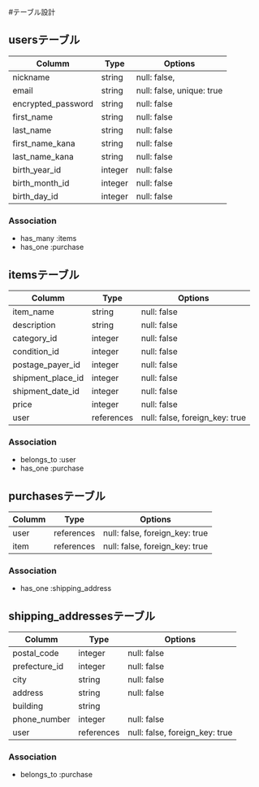 #テーブル設計

## usersテーブル
|Columm               |Type       |Options                        |
|---------------------|-----------|-------------------------------|
|nickname             |string     |null: false,                   |
|email                |string     |null: false, unique: true      |
|encrypted_password   |string     |null: false                    |
|first_name           |string     |null: false                    |
|last_name            |string     |null: false                    |
|first_name_kana      |string     |null: false                    |
|last_name_kana       |string     |null: false                    |
|birth_year_id        |integer    |null: false                    |
|birth_month_id       |integer    |null: false                    |
|birth_day_id         |integer    |null: false                    |
### Association
- has_many :items
- has_one :purchase


## itemsテーブル
|Columm               |Type       |Options                        |
|---------------------|-----------|-------------------------------|
|item_name            |string     |null: false                    |
|description          |string     |null: false                    |
|category_id          |integer    |null: false                    |
|condition_id         |integer    |null: false                    |
|postage_payer_id     |integer    |null: false                    |
|shipment_place_id    |integer    |null: false                    |
|shipment_date_id     |integer    |null: false                    |
|price                |integer    |null: false                    |
|user                 |references |null: false, foreign_key: true |

### Association
- belongs_to :user
- has_one :purchase



## purchasesテーブル
|Columm               |Type       |Options                        |
|---------------------|-----------|-------------------------------|
|user                 |references |null: false, foreign_key: true |
|item                 |references |null: false, foreign_key: true |

### Association
- has_one :shipping_address



## shipping_addressesテーブル
|Columm               |Type       |Options                        |
|---------------------|-----------|-------------------------------|
|postal_code          |integer    |null: false                    |
|prefecture_id        |integer    |null: false                    |
|city                 |string     |null: false                    |
|address              |string     |null: false                    |
|building             |string     |                               |
|phone_number         |integer    |null: false                    |
|user                 |references |null: false, foreign_key: true |

### Association
- belongs_to :purchase
